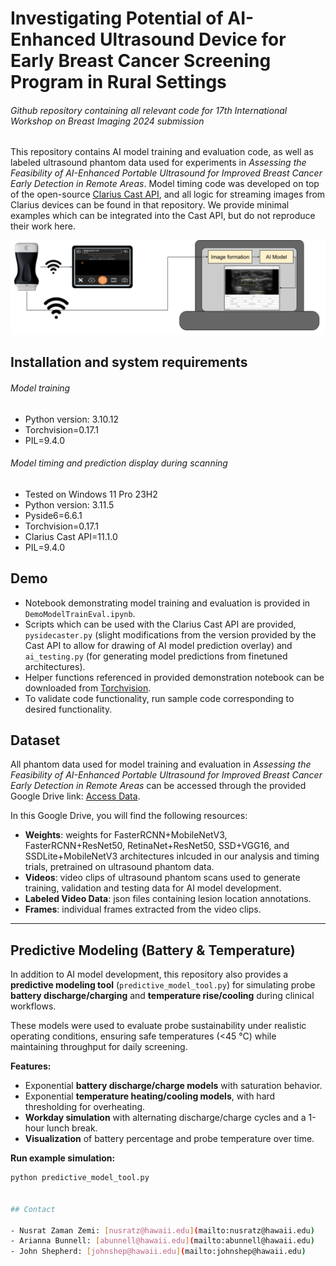 # Investigating Potential of AI-Enhanced Ultrasound Device for Early Breast Cancer Screening Program in Rural Settings
###### Github repository containing all relevant code for 17th International Workshop on Breast Imaging 2024 submission

This repository contains AI model training and evaluation code, as well as labeled ultrasound phantom data used for experiments in _Assessing the Feasibility of AI-Enhanced Portable Ultrasound for Improved Breast Cancer Early Detection in Remote Areas_. Model timing code was developed on top of the open-source [Clarius Cast API](https://github.com/clariusdev/cast), and all logic for streaming images from Clarius devices can be found in that repository. We provide minimal examples which can be integrated into the Cast API, but do not reproduce their work here.  

![System Diagram](system_diagram.png)

## Installation and system requirements
###### Model training
- Python version: 3.10.12
- Torchvision=0.17.1
- PIL=9.4.0
  
###### Model timing and prediction display during scanning 
- Tested on Windows 11 Pro 23H2
- Python version: 3.11.5
- Pyside6=6.6.1
- Torchvision=0.17.1
- Clarius Cast API=11.1.0
- PIL=9.4.0

## Demo
- Notebook demonstrating model training and evaluation is provided in `DemoModelTrainEval.ipynb`.
- Scripts which can be used with the Clarius Cast API are provided, `pysidecaster.py` (slight modifications from the version provided by the Cast API to allow for drawing of AI model prediction overlay) and `ai_testing.py` (for generating model predictions from finetuned architectures).  
- Helper functions referenced in provided demonstration notebook can be downloaded from [Torchvision](https://github.com/pytorch/vision/tree/main/gallery/). 
- To validate code functionality, run sample code corresponding to desired functionality.

## Dataset 
All phantom data used for model training and evaluation in _Assessing the Feasibility of AI-Enhanced Portable Ultrasound for Improved Breast Cancer Early Detection in Remote Areas_ can be accessed through the provided Google Drive link: [Access Data](https://drive.google.com/drive/folders/1GEfqTNpqRxtoa7ZFWf0sUR2UEEZBNHkk?usp=sharing).
  
In this Google Drive, you will find the following resources:
  
- **Weights**: weights for FasterRCNN+MobileNetV3, FasterRCNN+ResNet50, RetinaNet+ResNet50, SSD+VGG16, and SSDLite+MobileNetV3 architectures inlcuded in our analysis and timing trials, pretrained on ultrasound phantom data.
- **Videos**: video clips of ultrasound phantom scans used to generate training, validation and testing data for AI model development.
- **Labeled Video Data**: json files containing lesion location annotations.
- **Frames**: individual frames extracted from the video clips.

---

## Predictive Modeling (Battery & Temperature)

In addition to AI model development, this repository also provides a **predictive modeling tool** (`predictive_model_tool.py`) for simulating probe **battery discharge/charging** and **temperature rise/cooling** during clinical workflows.  

These models were used to evaluate probe sustainability under realistic operating conditions, ensuring safe temperatures (<45 °C) while maintaining throughput for daily screening.

**Features:**
- Exponential **battery discharge/charge models** with saturation behavior.  
- Exponential **temperature heating/cooling models**, with hard thresholding for overheating.  
- **Workday simulation** with alternating discharge/charge cycles and a 1-hour lunch break.  
- **Visualization** of battery percentage and probe temperature over time.  

**Run example simulation:**
```bash
python predictive_model_tool.py


## Contact

- Nusrat Zaman Zemi: [nusratz@hawaii.edu](mailto:nusratz@hawaii.edu)
- Arianna Bunnell: [abunnell@hawaii.edu](mailto:abunnell@hawaii.edu)
- John Shepherd: [johnshep@hawaii.edu](mailto:johnshep@hawaii.edu)
